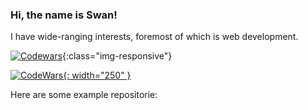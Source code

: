 ### Hi, the name is Swan!
I have wide-ranging interests, foremost of which is web development.

[![Codewars](https://img.shields.io/badge/Codewars-B1361E?style=for-the-badge&logo=codewars&logoColor=grey)](https://www.codewars.com/users/TSEG/){:class="img-responsive"} 


[![CodeWars](https://www.codewars.com/users/TSEG/badges/micro){: width="250" }](https://www.codewars.com/users/TSEG/)

Here are some example repositorie:

<!--
**GhostWheat/GhostWheat** is a ✨ _special_ ✨ repository because its `README.md` (this file) appears on your GitHub profile.

Here are some ideas to get you started:

- 🔭 I’m currently working on ...
- 🌱 I’m currently learning ...
- 👯 I’m looking to collaborate on ...
- 🤔 I’m looking for help with ...
- 💬 Ask me about ...
- 📫 How to reach me: ...
- 😄 Pronouns: ...
- ⚡ Fun fact: ...
-->
